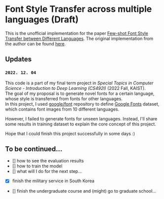 # Font Style Transfer across multiple languages (Draft)

This is the unofficial implementation for the paper [Few-shot Font Style Transfer between Different Languages](https://openaccess.thecvf.com/content/WACV2021/papers/Li_Few-Shot_Font_Style_Transfer_Between_Different_Languages_WACV_2021_paper.pdf). The original implementation from the author can be found [here](https://github.com/ligoudaner377/font_translator_gan).

## Updates

### `2022. 12. 04`

This code is a part of my final term project in _Special Topics in Computer Science - Introduction to Deep Learning (CS492I)_ (2022 Fall, KAIST).  
The goal of my proposal is to generate novel fonts for a certain language, whose style is transferred from fonts for other languages.  
In this project, I used [google/font](https://github.com/google/fonts) repository to define [Google Fonts](https://fonts.google.com/) dataset, which contains font images from 10 different languages.  

However, I failed to generate fonts for unseen languages. Instead, I'll share some results in training dataset to explain the core concept of this project.

Hope that I could finish this project successfully in some days :)

## To be continued...

- [] how to see the evaluation results
- [] how to train the model
- [] what will I do for the next step...

- [x] finish the military service in South Korea
- [] finish the undergraduate course and (might) go to graduate school...